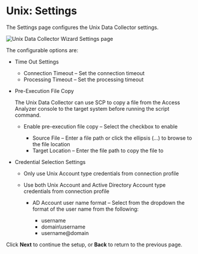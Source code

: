 # Unix: Settings

The Settings page configures the Unix Data Collector settings.

![Unix Data Collector Wizard Settings page](/img/product_docs/activitymonitor/config/dellpowerscale/settings.webp)

The configurable options are:

- Time Out Settings

    - Connection Timeout – Set the connection timeout
    - Processing Timeout – Set the processing timeout

- Pre-Execution File Copy

    The Unix Data Collector can use SCP to copy a file from the Access Analyzer console to the
    target system before running the script command.

    - Enable pre-execution file copy – Select the checkbox to enable

        - Source File – Enter a file path or click the ellipsis (…) to browse to the file location
        - Target Location – Enter the file path to copy the file to

- Credential Selection Settings

    - Only use Unix Account type credentials from connection profile
    - Use both Unix Account and Active Directory Account type credentials from connection profile

        - AD Account user name format – Select from the dropdown the format of the user name from
          the following:

            - username
            - domain\username
            - username@domain

Click **Next** to continue the setup, or **Back** to return to the previous page.
